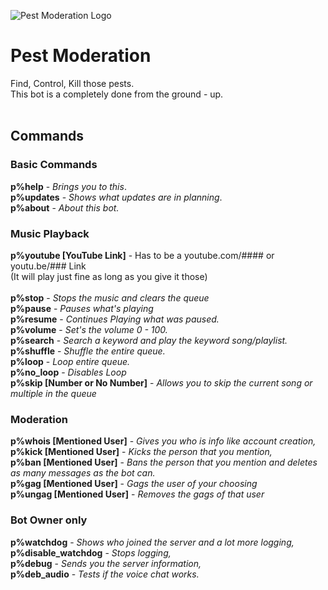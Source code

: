![Pest Moderation Logo](https://cdn.discordapp.com/icons/851106606028685312/ecfc4c682d22d44fffd280fe319e602d.webp?size=128)

# Pest Moderation

Find, Control, Kill those pests.
<br>This bot is a completely done from the ground - up.
<br><br>
## Commands
### Basic Commands
**p%help** - _Brings you to this_.<br>
**p%updates** - _Shows what updates are in planning_.<br>
**p%about** - _About this bot._<br>

### Music Playback
**p%youtube [YouTube Link]** - Has to be a youtube.com/#### or youtu.be/### Link<br>
(It will play just fine as long as you give it those)<br>
<br>
**p%stop** - _Stops the music and clears the queue_<br>
**p%pause** - _Pauses what's playing_<br>
**p%resume** - _Continues Playing what was paused._<br>
**p%volume** - _Set's the volume 0 - 100._<br>
**p%search** - _Search a keyword and play the keyword song/playlist._<br>
**p%shuffle** - _Shuffle the entire queue._<br>
**p%loop** - _Loop entire queue._<br>
**p%no_loop** - _Disables Loop_<br>
**p%skip [Number or No Number]** - _Allows you to skip the current song or multiple in the queue_<br>

### Moderation
**p%whois [Mentioned User]** - _Gives you who is info like account creation,_<br>
**p%kick [Mentioned User]** - _Kicks the person that you mention,_<br>
**p%ban [Mentioned User]** - _Bans the person that you mention and deletes as many messages as the bot can._<br>
**p%gag [Mentioned User]** - _Gags the user of your choosing_<br>
**p%ungag [Mentioned User]** - _Removes the gags of that user_<br>

### Bot Owner only
**p%watchdog** - _Shows who joined the server and a lot more logging,_<br>
**p%disable_watchdog** - _Stops logging,_<br>
**p%debug** - _Sends you the server information,_<br>
**p%deb_audio** - _Tests if the voice chat works._<br>

<br>

